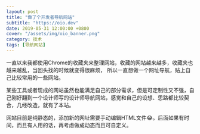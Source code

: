 ```yaml
---
layout: post
title: "做了个开发者导航网站"
subtitle: "https://oio.dev"
date: 2019-05-31 12:00:00 +0800
cover: "/assets/img/oio_banner.png"
category: 技术
tags: [导航网站]
---
```


一直以来我都使用Chrome的收藏夹来整理网站，收藏的网站越来越多，收藏夹也越来越乱，当回头找的时候就变得很麻烦， 所以一直想做一个网址导航，贴上自己比较常用的一些网站。

某些工具或者现成的网站虽然也能满足自己的部分需求，但是可定制性又不强，自己刚好翻到一个设计师写的设计师导航网站，感觉和自己的设想、思路都比较契合，几经改造，就有了本站。

网站目前是纯静态的，添加新的网址需要手动编辑HTML文件😂。后面如果有时间，而且有人用的话，再考虑做成动态而且可自定义。